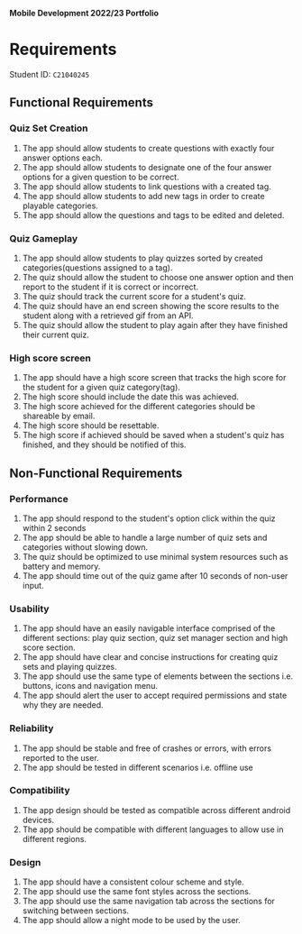 **Mobile Development 2022/23 Portfolio**
# Requirements

Student ID: `C21040245`

## Functional Requirements

### Quiz Set Creation

1. The app should allow students to create questions with exactly four answer options each.
2. The app should allow students to designate one of the four answer options for a given question
to be correct.
3. The app should allow students to link questions with a created tag.
4. The app should allow students to add new tags in order to create playable categories.
5. The app should allow the questions and tags to be edited and deleted. 

### Quiz Gameplay

1. The app should allow students to play quizzes sorted by created categories(questions assigned to a tag).
2. The quiz should allow the student to choose one answer option and then report to the student if it is correct 
or incorrect.
3. The quiz should track the current score for a student's quiz.
4. The quiz should have an end screen showing the score results to the student along with a retrieved gif from an API.
5. The quiz should allow the student to play again after they have finished their current quiz.

### High score screen

1. The app should have a high score screen that tracks the high score for the student
for a given quiz category(tag).
2. The high score should include the date this was achieved.
3. The high score achieved for the different categories should be shareable by email.
4. The high score should be resettable.
5. The high score if achieved should be saved when a student's quiz has finished, and they 
should be notified of this.

## Non-Functional Requirements

### Performance

1. The app should respond to the student's option click within the quiz within 2 seconds
2. The app should be able to handle a large number of quiz sets and categories without
slowing down.
3. The quiz should be optimized to use minimal system resources such as battery and 
memory.
4. The app should time out of the quiz game after 10 seconds of non-user input.

### Usability

1. The app should have an easily navigable interface comprised of the different sections:
play quiz section, quiz set manager section and high score section.
2. The app should have clear and concise instructions for creating quiz sets and 
playing quizzes.
3. The app should use the same type of elements between the sections i.e. buttons, 
icons and navigation menu.
4. The app should alert the user to accept required permissions and state why they
are needed.

### Reliability

1. The app should be stable and free of crashes or errors, with errors reported to the
user.
2. The app should be tested in different scenarios i.e. offline use

### Compatibility

1. The app design should be tested as compatible across different android devices. 
2. The app should be compatible with different languages to allow use in different
regions.

### Design

1. The app should have a consistent colour scheme and style.
2. The app should use the same font styles across the sections.
3. The app should use the same navigation tab across the sections for switching
between sections.
4. The app should allow a night mode to be used by the user.
